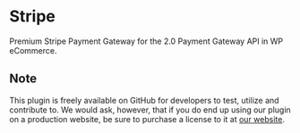 Stripe
======

Premium Stripe Payment Gateway for the 2.0 Payment Gateway API in WP eCommerce.

## Note ##

This plugin is freely available on GitHub for developers to test, utilize and contribute to.  We would ask, however, that if you do end up using our plugin on a production website, be sure to purchase a license to it at [our website](http://getshopped.org/premium-upgrades/payment-gateways/stripe-payment-gateway-wp-e-commerce/).